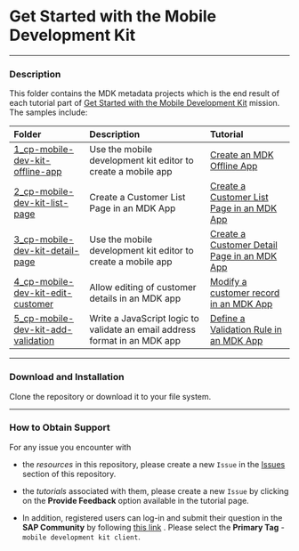 # Get Started with the Mobile Development Kit

***
### Description
This folder contains the MDK metadata projects which is the end result of each tutorial part of [Get Started with the Mobile Development Kit](https://developers.sap.com/mission.mobile-dev-kit-get-started.html) mission.
The samples include:

|  Folder     | Description   | Tutorial
|  :------------- | :------------- | :-------------
|  [1_cp-mobile-dev-kit-offline-app](/1_Get_Started_with_the_MDK/1_cp-mobile-dev-kit-offline-app) | Use the mobile development kit editor to create a mobile app | [Create an MDK Offline App](https://developers.sap.com/tutorials/cp-mobile-dev-kit-offline-app.html)
|  [2_cp-mobile-dev-kit-list-page](/1_Get_Started_with_the_MDK/2_cp-mobile-dev-kit-list-page)  |  Create a Customer List Page in an MDK App  | [Create a Customer List Page in an MDK App](https://developers.sap.com/tutorials/cp-mobile-dev-kit-list-page.html)
|  [3_cp-mobile-dev-kit-detail-page](/1_Get_Started_with_the_MDK/3_cp-mobile-dev-kit-detail-page)      |     Use the mobile development kit editor to create a mobile app | [Create a Customer Detail Page in an MDK App](https://developers.sap.com/tutorials/cp-mobile-dev-kit-detail-page.html)
|  [4_cp-mobile-dev-kit-edit-customer](/1_Get_Started_with_the_MDK/4_cp-mobile-dev-kit-edit-customer) | Allow editing of customer details in an MDK app | [Modify a customer record in an MDK App](https://developers.sap.com/tutorials/cp-mobile-dev-kit-edit-customer.html)
|  [5_cp-mobile-dev-kit-add-validation](/1_Get_Started_with_the_MDK/5_cp-mobile-dev-kit-add-validation) | Write a JavaScript logic to validate an email address format in an MDK app | [Define a Validation Rule in an MDK App](https://developers.sap.com/tutorials/cp-mobile-dev-kit-add-validation.html)



***
### Download and Installation

Clone the repository or download it to your file system.

***
### How to Obtain Support
For any issue you encounter with 
* the *resources* in this repository, please create a new `Issue` in the [Issues](https://github.com/SAP/cloud-mdk-tutorial-samples/issues) section of this repository.
* the *tutorials* associated with them, please create a new `Issue` by clicking on the **Provide Feedback** option available in the tutorial page.

* In addition, registered users can log-in and submit their question in the **SAP Community** by following [this link](https://answers.sap.com/questions/ask.html) .
Please select the **Primary Tag** - `mobile development kit client`.